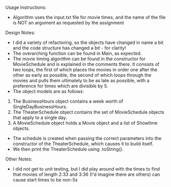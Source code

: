 Usage Instructions:

- Algorithm uses the input.txt file for movie times, and the name of the file is NOT an argument as requested by the assignment

Design Notes:

- I did a variety of refactoring, so the objects have changed in name a bit and the code structure has changed a bit - for clarity!
- The overarching function can be found in Main, as expected.
- The movie timing algorithm can be found in the constructor for MovieSchedule and is explained in the comments there. It consists of two loops, the first of which places the movies in order one after the other as early as possible, the second of which loops through the movies and pulls them ultimately to be as late as possible, with a preference for times which are divisible by 5.
- The object models are as follows:
1. The BusinessHours object contains a week worth of SingleDayBusinessHours.
2. The TheaterSchedule object contains the set of MovieSchedule objects that apply to a single day.
3. A MovieSchedule object holds a Movie object and a list of Showtime objects.
- The schedule is created when passing the correct parameters into the constructor of the TheaterSchedule, which causes it to build itself.
- We then print the TheaterSchedule using .toString().

Other Notes:

- I did not get to unit testing, but I did play around with the times to find that movies of length 2:33 and 3:36 (I'd imagine there are others) can cause start times to be non-5s